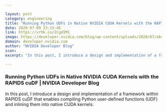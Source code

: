 ```yaml
---

layout: post
category: engineering
title: "Running Python UDFs in Native NVIDIA CUDA Kernels with the RAPIDS cuDF"
date: 2020-07-09 23:15:46
link: https://vrhk.co/2CgdIM1
image: https://developer.nvidia.com/blog/wp-content/uploads/2020/07/abstract.jpeg
domain: developer.nvidia.com
author: "NVIDIA Developer Blog"
icon: 
excerpt: "In this post, I introduce a design and implementation of a framework within RAPIDS cuDF that enables compiling Python user-defined functions (UDF) and inlining them into native CUDA kernels."

---
```


### Running Python UDFs in Native NVIDIA CUDA Kernels with the RAPIDS cuDF | NVIDIA Developer Blog

In this post, I introduce a design and implementation of a framework within RAPIDS cuDF that enables compiling Python user-defined functions (UDF) and inlining them into native CUDA kernels.